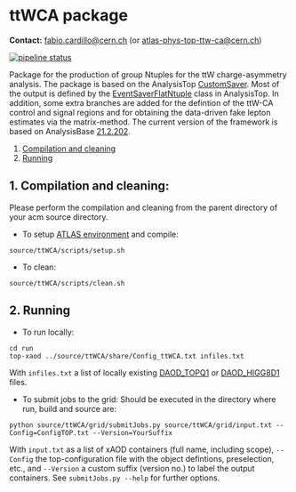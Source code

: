 # ttWCA package

**Contact:** fabio.cardillo@cern.ch (or atlas-phys-top-ttw-ca@cern.ch)

[![pipeline status](https://gitlab.cern.ch/fcardill/ttWCA/badges/master/pipeline.svg)](https:://gitlab.cern.ch/fcardill/ttWCA/commits/master)

Package for the production of group Ntuples for the ttW charge-asymmetry analysis. The package is based on the AnalysisTop [CustomSaver](https://gitlab.cern.ch/atlasphys-top/reco/customsaverskeleton/-/tree/master). Most of the output is defined by the [EventSaverFlatNtuple](https://gitlab.cern.ch/atlas/athena/-/tree/21.2/PhysicsAnalysis/TopPhys/xAOD/TopAnalysis/Root) class in AnalysisTop. In addition, some extra branches are added for the defintion of the ttW-CA control and signal regions and for obtaining the data-driven fake lepton estimates via the matrix-method. The current version of the framework is based on AnalysisBase [21.2.202](https://twiki.cern.ch/twiki/bin/view/AtlasProtected/AnalysisBaseReleaseNotes21_2).

1. [Compilation and cleaning ](#1-compilation-and-cleaning)
2. [Running](#2-running)

## 1. Compilation and cleaning:

Please perform the compilation and cleaning from the parent directory of your acm source directory.

+ To setup [ATLAS environment](https://atlassoftwaredocs.web.cern.ch/ABtutorial/release_setup) and compile:
```
source/ttWCA/scripts/setup.sh
```

+ To clean:
```
source/ttWCA/scripts/clean.sh
```

## 2. Running

+ To run locally:
```
cd run
top-xaod ../source/ttWCA/share/Config_ttWCA.txt infiles.txt
```
With `infiles.txt` a list of locally existing [DAOD_TOPQ1](https://twiki.cern.ch/twiki/bin/view/AtlasProtected/TopDerivations#The_TOPQ_derivation_formats) or [DAOD_HIGG8D1](https://twiki.cern.ch/twiki/bin/view/AtlasProtected/HSG8DerivationFramework) files.


+ To submit jobs to the grid:
Should be executed in the directory where run, build and source are:
```
python source/ttWCA/grid/submitJobs.py source/ttWCA/grid/input.txt --Config=ConfigTOP.txt --Version=YourSuffix
```
With `input.txt` as a list of xAOD containers (full name, including scope), `--Config` the top-configuration file with the object defintions, preselection, etc., and `--Version` a custom suffix (version no.) to label the output containers. See `submitJobs.py --help` for further options.
